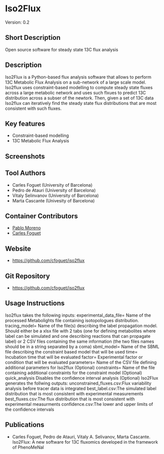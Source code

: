 # Iso2Flux
Version: 0.2

## Short Description

Open source software for steady state 13C flux analysis

## Description

Iso2Flux is a Python-based flux analysis software that allows to perform 13C Metabolic Flux Analysis on a sub-network of a large scale model. Iso2flux uses constraint-based modelling to compute steady state fluxes across a large metabolic network and uses such flxues to predict 13C distribution across a subser of the newtork. Then, given a set of 13C data Iso2flux can iteratively find the steady state flux distributions that are most consistent with such fluxes. 

## Key features

- Constraint-based modelling
- 13C Metabolic Flux Analysis

## Screenshots


## Tool Authors

- Carles Foguet (University of Barcelona)
- Pedro de Atauri (University of Barcelona)
- Vitaly Selinvanov (University of Barcelona)
- Marta Cascante (Univesity of Barcelona)

## Container Contributors

- [Pablo Moreno](https://github.com/pcm32) 
- [Carles Foguet](https://github.com/cfoguet) 


## Website

- https://github.com/cfoguet/iso2flux


## Git Repository

- https://github.com/cfoguet/iso2flux

## Usage Instructions
Iso2flux takes the following inputs:
experimental_data_file= Name of the processed Metabolights file containing isotopologues distribution.
tracing_model= Name of the file(s) describing the label propagation model. Should either be a xlsx file with 2 tabs (one for defining metabolites where label can be simulated and one describing reactions that can propagate label) or 2 CSV files containing the same information (the two files names should be in a string separated by a coma)
sbml_model= Name of the SBML file describing the constraint based model that will be used
time= Incubation time that will be evaluated
factor= Experimental factor or condition that will be evaluated
parameters= Name of the CSV file defining additional parameters for Iso2flux (Optional)
constraints= Name of the file containing additional constraints for the constraint model (Optional)
quick_analysis Disables the confidence interval analysis (Optional)
Iso2Flux generates the follwing outputs:
unconstrained_fluxes.csv:Flux variability analysis before tracer data is integrated
best_label.csv:The simulated label distribution that is most consistent with experimental measurements
best_fluxes.csv:The flux distribution that is most consistent with experimental measurments
confidence.csv:The lower and upper limits of the confidence intervals

## Publications
- Carles Foguet, Pedro de Atauri, Vitaly A. Selivanov, Marta Cascante. Iso2Flux: A new software for 13C fluxomics developed in the framework of PhenoMeNal
